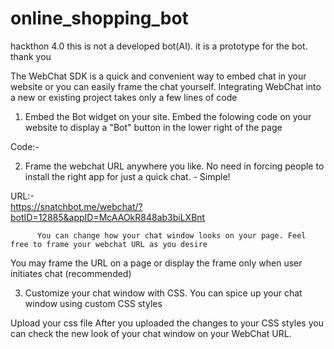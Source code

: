 # online_shopping_bot
hackthon 4.0
this is not a developed bot(AI).
it is a prototype for the bot.
thank you



The WebChat SDK is a quick and convenient way to embed chat in your website or you can easily frame the chat yourself. Integrating WebChat into a new or existing project takes only a few lines of code

1. Embed the Bot widget on your site.
Embed the folowing code on your website to display a "Bot" button in the lower right of the page

Code:-
                                <link href="https://snatchbot.me/sdk/webchat.css" rel="stylesheet" type="text/css"><script src="https://snatchbot.me/sdk/webchat.min.js"></script><script> Init('?botID=12885&appID=McAAOkR848ab3biLXBnt', 600, 600, 'https://dvgpba5hywmpo.cloudfront.net/media/image/1521563810onR7PXhzwj', 'rectangle', '#00AFF0', 90, 90, 62.99999999999999, '0', '0', '#FFFFFF'); /* for authentication of its users, you can define your userID (add &userID={login}) */ </script>
                        
                        
2. Frame the webchat URL anywhere you like.
No need in forcing people to install the right app for just a quick chat. - Simple!

URL:-  
                                https://snatchbot.me/webchat/?botID=12885&appID=McAAOkR848ab3biLXBnt
                            
                            
                            
          You can change how your chat window looks on your page. Feel free to frame your webchat URL as you desire

You may frame the URL on a page or display the frame only when user initiates chat (recommended)

3. Customize your chat window with CSS.
You can spice up your chat window using custom CSS styles

Upload your css file 
After you uploaded the changes to your CSS styles you can check the new look of your chat window on your WebChat URL.
